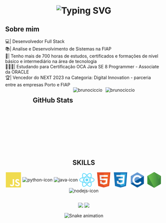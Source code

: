 <h1 align = "center"<a href="https://git.io/typing-svg"><img src="https://readme-typing-svg.herokuapp.com?font=Montserrat&weight=500&size=40&pause=1000&color=8949B9&center=true&vCenter=true&random=false&width=635&height=50&lines=Olá!+Me+chamo+Bruno+Ciccio.;Sou+Desenvolvedor+Full-Stack;" alt="Typing SVG" /></a></h1>
<div>
  <h2>Sobre mim</h2>
💻| Desenvolvedor Full Stack<br>
📚| Analise e Desenvolvimento de Sistemas na FIAP<br>
🧠| Tenho mais de 700 horas de estudos, certificados e formações de nível básico e intermediário na área de tecnologia<br>
👨🏻‍💻| Estudando para Certificação OCA Java SE 8 Programmer - Associate da ORACLE <br>
🏆| Vencedor do NEXT 2023 na Categoria: Digital Innovation - parceria entre as empresas Porto e FIAP <br>
</div>

<div style="display: flex; justify-content: center;">
  <h2 align="center">GitHub Stats</h2>
  <a href="http://www.github.com/brunociccio" style="text-decoration: none; margin-right: 10px;">
    <img height="210em" src="https://github-readme-stats.vercel.app/api?username=brunociccio&theme=ocean_dark&show_icons=true&hide_border=true&count_private=true" alt="brunociccio"/>
  </a>
  <img align="right" height="200em" src="https://github-readme-stats.vercel.app/api/top-langs/?username=brunociccio&theme=ocean_dark&show_icons=true&hide_border=true&layout=compact&langs_count=12" alt="brunociccio"/>
</div>


<div  align="center"> 
  <div style="display: inline_block">
    <h2 align="center">SKILLS</h2>
    <img align="center" height="50" width="50" alt="js-icon" src="https://raw.githubusercontent.com/devicons/devicon/master/icons/javascript/javascript-plain.svg">
    <img align="center" heigth="30" width="50" alt="python-icon" src="https://raw.githubusercontent.com/danielcranney/readme-generator/main/public/icons/skills/python-colored.svg">
     <img align="center" height="50" width="50" alt="java-icon" src="https://raw.githubusercontent.com/danielcranney/readme-generator/main/public/icons/skills/java-colored.svg">
    <img align="center" height="50" width="50" alt="react-icon" src="https://raw.githubusercontent.com/devicons/devicon/master/icons/react/react-original.svg">
    <img align="center" height="50" width="50" alt="html-icon" src="https://raw.githubusercontent.com/devicons/devicon/master/icons/html5/html5-original.svg">
    <img align="center" height="50" width="50" alt="css-icon" src="https://raw.githubusercontent.com/devicons/devicon/master/icons/css3/css3-original.svg">
    <img align="center" height="50" width="50" alt="c-icon" src="https://raw.githubusercontent.com/devicons/devicon/master/icons/c/c-original.svg">
    <img align="center" height="50" width="50" alt="nodejs-icon" src="https://raw.githubusercontent.com/devicons/devicon/master/icons/nodejs/nodejs-original.svg">
    <img align="center" height="50" width="50" alt="nodejs-icon" src="https://raw.githubusercontent.com/jmnote/z-icons/master/svg/cpp.svg"><br>
   </div>

  <div> 
  <h2 align = "justified"></h2>
  <p align="center">
      <a href="https://www.linkedin.com/in/bruno-ciccio/" target="_blank"><img src="https://img.shields.io/badge/-LinkedIn-%230077B5?style=for-the-badge&logo=linkedin&logoColor=white" target="_blank"></a> 
      <a href = "mailto:dev.bruno.ciccio@gmail.com"><img src="https://img.shields.io/badge/Gmail-D14836?style=for-the-badge&logo=gmail&logoColor=white" target="_blank"></a>
  </p>
</div>

  ![Snake animation](https://github.com/LuigiGF/LuigiGF/blob/output/github-contribution-grid-snake.svg)
